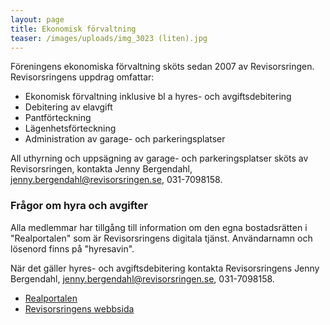 ```yaml
---
layout: page
title: Ekonomisk förvaltning
teaser: /images/uploads/img_3023 (liten).jpg
---
```

Föreningens ekonomiska förvaltning sköts sedan 2007 av Revisorsringen.
Revisorsringens uppdrag omfattar:

* Ekonomisk förvaltning inklusive bl a hyres- och avgiftsdebitering
* Debitering av elavgift
* Pantförteckning
* Lägenhetsförteckning
* Administration av garage- och parkeringsplatser

All uthyrning och uppsägning av garage- och parkeringsplatser sköts av Revisorsringen, kontakta Jenny Bergendahl, [jenny.bergendahl@revisorsringen.se](mailto:jenny.bergendahl@revisorsringen.se), 031-7098158.

### Frågor om hyra och avgifter

Alla medlemmar har tillgång till information om den egna bostadsrätten i "Realportalen" som är Revisorsringens digitala tjänst. Användarnamn och lösenord finns på "hyresavin".

När det gäller hyres- och avgiftsdebitering kontakta Revisorsringens
Jenny Bergendahl, jenny.bergendahl@revisorsringen.se, 031-7098158.

* [Realportalen](https://revisorsringen.realportal.nu/) 
* [Revisorsringens webbsida](http://www.revisorsringen.se/)
